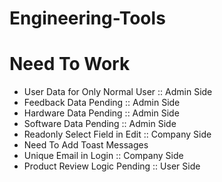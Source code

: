 # Engineering-Tools


# Need To Work

- User Data for Only Normal User :: Admin Side
- Feedback Data Pending :: Admin Side
- Hardware Data Pending :: Admin Side
- Software Data Pending :: Admin Side
- Readonly Select Field in Edit :: Company Side
- Need To Add Toast Messages
- Unique Email in Login :: Company Side
- Product Review Logic Pending :: User Side